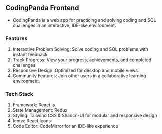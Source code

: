 ## CodingPanda Frontend

- CodingPanda is a web app for practicing and solving coding and SQL challenges in an interactive, IDE-like environment.

### Features

1. Interactive Problem Solving: Solve coding and SQL problems with instant feedback.
2. Track Progress: View your progress, achievements, and completed challenges.
3. Responsive Design: Optimized for desktop and mobile views.
4. Community Features: Join other users in a collaborative learning environment.

### Tech Stack

1. Framework: React.js
2. State Management: Redux
3. Styling: Tailwind CSS & Shadcn-UI for modular and responsive design
4. Icons: React Icons
5. Code Editor: CodeMirror for an IDE-like experience
